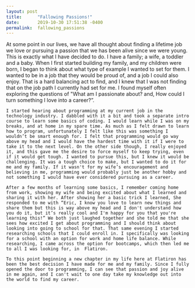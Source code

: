 ```yaml
---
layout: post
title:      "Fallowing Passions!"
date:       2019-10-30 17:51:38 -0400
permalink:  fallowing_passions
---
```


   At some point in our lives, we have all thought about finding a lifetime job we love or pursuing a passion that we has been alive since we were young. This is exactly what I have decided to do. I have a family; a wife, a toddler and a baby. When I first started building my family, and my children were born, I began to think about what type of example I wanted to set for them. I wanted to be in a job that they would be proud of, and a job I could also enjoy. That is a hard balancing act to find, and I knew that I was not finding that on the job path I currently had set for me. I found myself often exploring the questions of "What am I passionate about? and, How could I turn something I love into a career?”.

	I started hearing about programming at my current job in the technology industry. I dabbled with it a bit and took a separate intro course to learn some basics of coding. I would learn while I was on my breaks, and at home in my spare time. As much as I felt drawn to learn how to program, unfortunately I felt like this was something I wouldn’t be smart enough for. I felt that programming would go way above my head and I would have the hardest time with it if I were to take it to the next level. On the other side though, I really enjoyed it, and this gave me the desire to force myself to keep trying, even if it would get tough. I wanted to pursue this, but I knew it would be challenging. It was a tough choice to make, but I wanted to do it for me and my family. If it wasn't for my wife’s encouragement and believing in me, programming would probably just be another hobby and not something I would have ever considered pursuing as a career. 

	After a few months of learning some basics, I remember coming home from work, showing my wife and being excited about what I learned and sharing it with her. After showing her a basic trick I learned, She responded to me with “Eric, I know you love to learn new things and share them but this is way above my head and I don't understand how you do it, but it’s really cool and I'm happy for you that you're learning this!” We both just laughed together and she told me that she sees how excited I get about programming and I should think about looking into going to school for that. That same evening I started researching schools that I could enroll in. I specifically was looking for a school with an option for work and home life balance. While researching, I came across the option for bootcamps, which then led me to all I was looking for, in  Flatiron.

	To this point beginning a new chapter in my life here at Flatiron has been the best decision I have made for me and my family. Since I fully opened the door to programming, I can see that passion and joy alive in me again, and I can't wait to one day take my knowledge out into the world to find my career.
